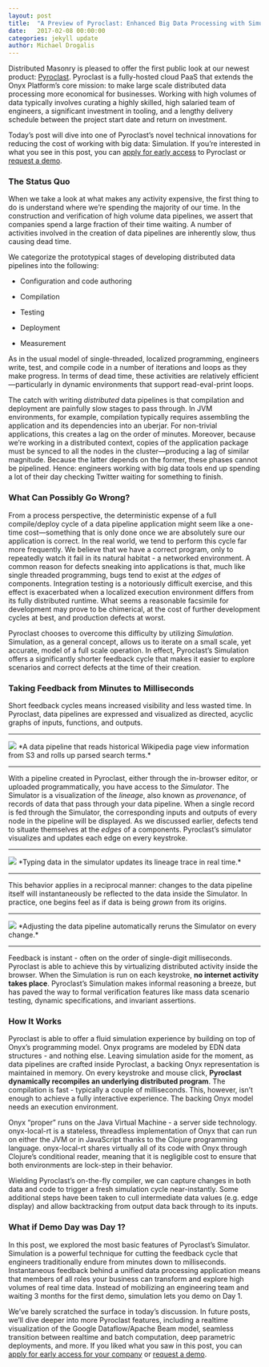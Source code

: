 ```yaml
---
layout: post
title:  "A Preview of Pyroclast: Enhanced Big Data Processing with Simulation"
date:   2017-02-08 00:00:00
categories: jekyll update
author: Michael Drogalis
---
```


Distributed Masonry is pleased to offer the first public look at our newest product: [Pyroclast](http://pyroclast.io/). Pyroclast is a fully-hosted cloud PaaS that extends the Onyx Platform’s core mission: to make large scale distributed data processing more economical for businesses. Working with high volumes of data typically involves curating a highly skilled, high salaried team of engineers, a significant investment in tooling, and a lengthy delivery schedule between the project start date and return on investment.

Today’s post will dive into one of Pyroclast’s novel technical innovations for reducing the cost of working with big data: Simulation. If you’re interested in what you see in this post, you can [apply for early access](https://docs.google.com/forms/d/e/1FAIpQLSfdUSjnM5yquDXRbGfDBwkzbF9ICQhOvkFm3E1fj74cVTnJxA/viewform) to Pyroclast or [request a demo](https://docs.google.com/forms/d/e/1FAIpQLSfdUSjnM5yquDXRbGfDBwkzbF9ICQhOvkFm3E1fj74cVTnJxA/viewform).

### The Status Quo

When we take a look at what makes any activity expensive, the first thing to do is understand where we’re spending the majority of our time. In the construction and verification of high volume data pipelines, we assert that companies spend a large fraction of their time waiting. A number of activities involved in the creation of data pipelines are inherently slow, thus causing dead time.

We categorize the prototypical stages of developing distributed data pipelines into the following:

- Configuration and code authoring

- Compilation

- Testing

- Deployment

- Measurement

As in the usual model of single-threaded, localized programming, engineers write, test, and compile code in a number of iterations and loops as they make progress. In terms of dead time, these activities are relatively efficient—particularly in dynamic environments that support read-eval-print loops.

The catch with writing *distributed* data pipelines is that compilation and deployment are painfully slow stages to pass through. In JVM environments, for example, compilation typically requires assembling the application and its dependencies into an uberjar. For non-trivial applications, this creates a lag on the order of minutes. Moreover, because we’re working in a distributed context, copies of the application package must be synced to all the nodes in the cluster—producing a lag of similar magnitude. Because the latter depends on the former, these phases cannot be pipelined. Hence: engineers working with big data tools end up spending a lot of their day checking Twitter waiting for something to finish.

### What Can Possibly Go Wrong?

From a process perspective, the deterministic expense of a full compile/deploy cycle of a data pipeline application might seem like a one-time cost—something that is only done once we are absolutely sure our application is correct. In the real world, we tend to perform this cycle far more frequently. We believe that we have a correct program, only to repeatedly watch it fail in its natural habitat - a networked environment. A common reason for defects sneaking into applications is that, much like single threaded programming, bugs tend to exist at the *edges* of components. Integration testing is a notoriously difficult exercise, and this effect is exacerbated when a localized execution environment differs from its fully distributed runtime. What seems a reasonable facsimile for development may prove to be chimerical, at the cost of further development cycles at best, and production defects at worst.

Pyroclast chooses to overcome this difficulty by utilizing *Simulation*. Simulation, as a general concept, allows us to iterate on a small scale, yet accurate, model of a full scale operation. In effect, Pyroclast’s Simulation offers a significantly shorter feedback cycle that makes it easier to explore scenarios and correct defects at the time of their creation. 

### Taking Feedback from Minutes to Milliseconds

Short feedback cycles means increased visibility and less wasted time. In Pyroclast, data pipelines are expressed and visualized as directed, acyclic graphs of inputs, functions, and outputs.

<hr/>

<img src="{{ '/assets/images/pipeline.png' | prepend: site.baseurl }}">
*A data pipeline that reads historical Wikipedia page view information from S3 and rolls up parsed search terms.*

<hr/>

With a pipeline created in Pyroclast, either through the in-browser editor, or uploaded programmatically, you have access to the *Simulator*. The Simulator is a visualization of the *lineage*, also known as *provenance*, of records of data that pass through your data pipeline. When a single record is fed through the Simulator, the corresponding inputs and outputs of every node in the pipeline will be displayed. As we discussed earlier, defects tend to situate themselves at the *edges* of a components. Pyroclast’s simulator visualizes and updates each edge on every keystroke.

<hr/>

<img src="{{ '/assets/images/data-typeahead.gif' | prepend: site.baseurl }}">
*Typing data in the simulator updates its lineage trace in real time.*

<hr/>

This behavior applies in a reciprocal manner: changes to the data pipeline itself will instantaneously be reflected to the data inside the Simulator. In practice, one begins feel as if data is being *grown* from its origins.

<hr/>

<img src="{{ '/assets/images/pipeline-typeahead.gif' | prepend: site.baseurl }}">
*Adjusting the data pipeline automatically reruns the Simulator on every change.*

<hr/>

Feedback is instant - often on the order of single-digit milliseconds. Pyroclast is able to achieve this by virtualizing distributed activity inside the browser. When the Simulation is run on each keystroke, **no internet activity takes place**. Pyroclast’s Simulation makes informal reasoning a breeze, but has paved the way to formal verification features like mass data scenario testing, dynamic specifications, and invariant assertions.

### How It Works

Pyroclast is able to offer a fluid simulation experience by building on top of Onyx’s programming model. Onyx programs are modeled by EDN data structures - and nothing else. Leaving simulation aside for the moment, as data pipelines are crafted inside Pyroclast, a backing Onyx representation is maintained in memory. On every keystroke and mouse click, **Pyroclast dynamically recompiles an underlying distributed program**. The compilation is fast - typically a couple of milliseconds. This, however, isn’t enough to achieve a fully interactive experience. The backing Onyx model needs an execution environment.

Onyx “proper” runs on the Java Virtual Machine - a server side technology. onyx-local-rt is a stateless, threadless implementation of Onyx that can run on either the JVM or in JavaScript thanks to the Clojure programming language. onyx-local-rt shares virtually all of its code with Onyx through Clojure’s conditional reader, meaning that it is negligible cost to ensure that both environments are lock-step in their behavior.

Wielding Pyroclast’s on-the-fly compiler, we can capture changes in both data and code to trigger a fresh simulation cycle near-instantly. Some additional steps have been taken to cull intermediate data values (e.g. edge display) and allow backtracking from output data back through to its inputs.

### What if Demo Day was Day 1?

In this post, we explored the most basic features of Pyroclast’s Simulator. Simulation is a powerful technique for cutting the feedback cycle that engineers traditionally endure from minutes down to milliseconds. Instantaneous feedback behind a unified data processing application means that members of all roles your business can transform and explore high volumes of real time data. Instead of mobilizing an engineering team and waiting 3 months for the first demo, simulation lets you demo on Day 1.

We’ve barely scratched the surface in today’s discussion. In future posts, we’ll dive deeper into more Pyroclast features, including a realtime visualization of the Google Dataflow/Apache Beam model, seamless transition between realtime and batch computation, deep parametric deployments, and more. If you liked what you saw in this post, you can [apply for early access for your company](https://docs.google.com/forms/d/e/1FAIpQLSfdUSjnM5yquDXRbGfDBwkzbF9ICQhOvkFm3E1fj74cVTnJxA/viewform) or [request a demo](https://docs.google.com/forms/d/e/1FAIpQLSfdUSjnM5yquDXRbGfDBwkzbF9ICQhOvkFm3E1fj74cVTnJxA/viewform).